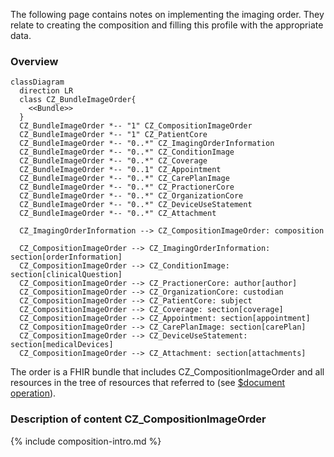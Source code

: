 
The following page contains notes on implementing the imaging order. They relate to creating the composition and filling this profile with the appropriate data.

### Overview

```mermaid
classDiagram
  direction LR
  class CZ_BundleImageOrder{
    <<Bundle>>
  }
  CZ_BundleImageOrder *-- "1" CZ_CompositionImageOrder
  CZ_BundleImageOrder *-- "1" CZ_PatientCore
  CZ_BundleImageOrder *-- "0..*" CZ_ImagingOrderInformation
  CZ_BundleImageOrder *-- "0..*" CZ_ConditionImage
  CZ_BundleImageOrder *-- "0..*" CZ_Coverage
  CZ_BundleImageOrder *-- "0..1" CZ_Appointment
  CZ_BundleImageOrder *-- "0..*" CZ_CarePlanImage
  CZ_BundleImageOrder *-- "0..*" CZ_PractionerCore
  CZ_BundleImageOrder *-- "0..*" CZ_OrganizationCore
  CZ_BundleImageOrder *-- "0..*" CZ_DeviceUseStatement
  CZ_BundleImageOrder *-- "0..*" CZ_Attachment

  CZ_ImagingOrderInformation --> CZ_CompositionImageOrder: composition
  
  CZ_CompositionImageOrder --> CZ_ImagingOrderInformation: section[orderInformation]
  CZ_CompositionImageOrder --> CZ_ConditionImage: section[clinicalQuestion]
  CZ_CompositionImageOrder --> CZ_PractionerCore: author[author]
  CZ_CompositionImageOrder --> CZ_OrganizationCore: custodian
  CZ_CompositionImageOrder --> CZ_PatientCore: subject
  CZ_CompositionImageOrder --> CZ_Coverage: section[coverage]
  CZ_CompositionImageOrder --> CZ_Appointment: section[appointment]
  CZ_CompositionImageOrder --> CZ_CarePlanImage: section[carePlan]
  CZ_CompositionImageOrder --> CZ_DeviceUseStatement: section[medicalDevices]
  CZ_CompositionImageOrder --> CZ_Attachment: section[attachments]

```

The order is a FHIR bundle that includes CZ_CompositionImageOrder and all resources in the tree of resources that referred to (see [$document operation](https://www.hl7.org/fhir/composition-operation-document.html)).

### Description of content CZ_CompositionImageOrder

{% include composition-intro.md %}